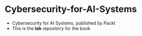 # Cybersecurity-for-AI-Systems
+ Cybersecurity for AI Systems, published by Packt
+ This is the **lab** repository for the book
